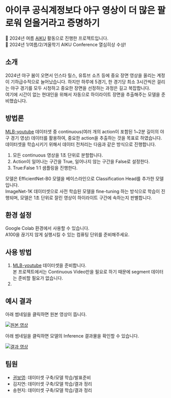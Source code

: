 # 아이쿠 공식계정보다 야구 영상이 더 많은 팔로워 얻을거라고 증명하기

📢 2024년 여름 [AIKU](https://github.com/AIKU-Official) 활동으로 진행한 프로젝트입니다.  
🎉 2024년 1/여름/2/겨울학기 AIKU Conference 열심히상 수상!

## 소개

2024년 야구 붐이 오면서 인스타 릴스, 유튜브 쇼츠 등에 중요 장면 영상을 올리는 계정이 기하급수적으로 늘어났습니다. 하지만 하루에 5경기, 한 경기당 최소 3시간씩은 걸리는 야구 경기를 모두 시청하고 중요한 장면을 선정하는 과정은 길고 복잡합니다.  
여기에 시간이 없는 현대인을 위해서 자동으로 하이라이트 장면을 추출해주는 모델을 준비했습니다. 

## 방법론

[MLB-youtube](https://github.com/piergiaj/mlb-youtube) 데이터셋 중 continuous(여러 개의 action이 포함된 1~2분 길이의 야구 경기 영상) 데이터를 활용하여, 중요한 action을 추출하는 것을 목표로 하였습니다.
데이터셋을 학습시키기 위해서 데이터 전처리는 다음과 같은 방식으로 진행합니다.

1. 모든 continuous 영상을 1초 단위로 분할합니다.
2. Action이 일어나는 구간을 True, 일어나지 않는 구간을 False로 설정한다.
3. True:False 1:1 샘플링을 진행한다.

모델은 EfficientNet-B0 모델을 베이스라인으로 Classification Head를 추가한 모델입니다.  
ImageNet-1K 데이터셋으로 사전 학습된 모델을 fine-tuning 하는 방식으로 학습이 진행되며, 모델은 1초 단위로 잘린 영상이 하이라이트 구간에 속하는지 판별합니다.

## 환경 설정

Google Colab 환경에서 사용할 수 있습니다.  
A100을 끊기지 않게 실행시킬 수 있는 컴퓨팅 단위를 준비해주세요.

## 사용 방법

1. [MLB-youtube](https://github.com/piergiaj/mlb-youtube) 데이터셋을 준비합니다.  
   본 프로젝트에서는 Continuous Video만을 필요로 하기 때문에 segment 데이터는 준비할 필요가 없습니다.
2. 

## 예시 결과
아래 썸네일을 클릭하면 원본 영상이 뜹니다.   

[![원본 영상](https://img.youtube.com/vi/Sq2Igg3XjbM/0.jpg)](https://youtu.be/Sq2Igg3XjbM?si=QQl32IjPxeCEWjZ5) 

아래 썸네일을 클릭하면 모델의 Inference 결과물을 확인할 수 있습니다.   

[![결과 영상](https://img.youtube.com/vi/NNJyS-kMRB4/0.jpg)](https://youtu.be/NNJyS-kMRB4)


## 팀원

- [권보영](github.com/iamnotwhale): 데이터셋 구축/모델 학습/발표준비
- 김지연: 데이터셋 구축/모델 학습/결과 정리
- 송현지: 데이터셋 구축/모델 학습/결과 정리



